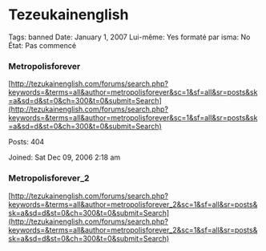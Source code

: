 # Tezeukainenglish

Tags: banned
Date: January 1, 2007
Lui-même: Yes
formaté par isma: No
État: Pas commencé

### **Metropolisforever**

[http://tezukainenglish.com/forums/search.php?keywords=&terms=all&author=metropolisforever&sc=1&sf=all&sr=posts&sk=a&sd=d&st=0&ch=300&t=0&submit=Search](http://tezukainenglish.com/forums/search.php?keywords=&terms=all&author=metropolisforever&sc=1&sf=all&sr=posts&sk=a&sd=d&st=0&ch=300&t=0&submit=Search)

Posts: 404

Joined: Sat Dec 09, 2006 2:18 am

### **Metropolisforever_2**

[http://tezukainenglish.com/forums/search.php?keywords=&terms=all&author=metropolisforever_2&sc=1&sf=all&sr=posts&sk=a&sd=d&st=0&ch=300&t=0&submit=Search](http://tezukainenglish.com/forums/search.php?keywords=&terms=all&author=metropolisforever_2&sc=1&sf=all&sr=posts&sk=a&sd=d&st=0&ch=300&t=0&submit=Search)